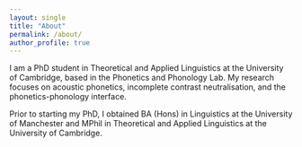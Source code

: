 ```yaml
---
layout: single
title: "About"
permalink: /about/
author_profile: true
---
```


I am a PhD student in Theoretical and Applied Linguistics at the University of Cambridge, based in the Phonetics and Phonology Lab. My research focuses on acoustic phonetics, incomplete contrast neutralisation, and the phonetics-phonology interface. 

Prior to starting my PhD, I obtained BA (Hons) in Linguistics at the University of Manchester and MPhil in Theoretical and Applied Linguistics at the University of Cambridge.


